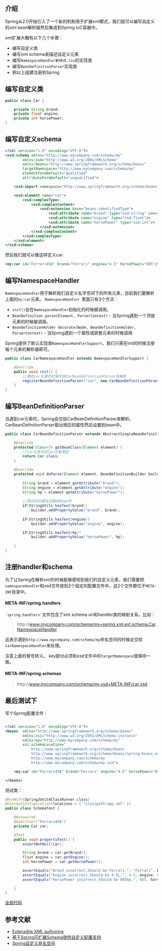 ## 介绍
Spring从2.0开始引入了一个新的机制用于扩展xml模式，我们就可以编写自定义的xml bean解析器然后集成到Spring IoC容器中。

xml扩展大概有以下几个步骤：
- 编写自定义类
- 编写xml schema来描述自定义元素
- 编写`NamespaceHandler新样式.css`的实现类
- 编写`BeanDefinitionParser`实现类
- 把以上组建注册到Spring

## 编写自定义类

```java
public class Car {

	private String brand;
	private float engine;
	private int horsePower;
}
```

## 编写自定义schema
```xml
<?xml version="1.0" encoding="UTF-8"?>
<xsd:schema xmlns="http://www.mycompany.com/schema/my"
        xmlns:xsd="http://www.w3.org/2001/XMLSchema"
        xmlns:beans="http://www.springframework.org/schema/beans"
        targetNamespace="http://www.mycompany.com/schema/my"
        elementFormDefault="qualified"
        attributeFormDefault="unqualified">

    <xsd:import namespace="http://www.springframework.org/schema/beans"/>

    <xsd:element name="car">
        <xsd:complexType>
            <xsd:complexContent>
                <xsd:extension base="beans:identifiedType">
                    <xsd:attribute name="brand" type="xsd:string" use="required"/>
                    <xsd:attribute name="engine" type="xsd:float"/>
                    <xsd:attribute name="horsePower" type="xsd:int"/>
                </xsd:extension>
            </xsd:complexContent>
        </xsd:complexType>
    </xsd:element>
</xsd:schema>
```
然后我们就可以像这样定义car:
```xml
<my:car id="Ferrari458" brand="Ferrari" engine="4.5" horsePower="605"/>
```

## 编写NamespaceHandler
`NamespaceHandler`用于解析我们自定义名字空间下的所有元素，目前我们要解析上面的`my:car`元素。
`NamespaceHandler `里面只有3个方法：
- `init()`会在`NamespaceHandler`初始化的时候被调用。
- `BeanDefinition parse(Element, ParserContext)` - 当Spring遇到一个顶层元素的时候被调用。
- `BeanDefinitionHolder decorate(Node, BeanDefinitionHolder, ParserContext)` - 当Spring遇到一个属性或嵌套元素的时候调用.

Spring提供了默认实现类`NamespaceHandlerSupport`，我们只需在init的时候注册每个元素的解析器即可。

```java
public class CarNamespaceHandler extends NamespaceHandlerSupport {

	@Override
	public void init() {
		//遇到car元素的时候交给CarBeanDefinitionParser来解析
		registerBeanDefinitionParser("car", new CarBeanDefinitionParser());
	}
}
```

## 编写BeanDefinitionParser

当遇到car元素时，Spring会交给CarBeanDefinitionParser来解析。CarBeanDefinitionParser取出相应的属性然后设置到bean中。

```java
public class CarBeanDefinitionParser extends AbstractSingleBeanDefinitionParser {

	@Override
	protected Class<?> getBeanClass(Element element) {
		//car元素对应Car对象类型
		return Car.class;
	}

	@Override
	protected void doParse(Element element, BeanDefinitionBuilder builder) {
		
		String brand = element.getAttribute("brand");
		String engine = element.getAttribute("engine");
		String hp = element.getAttribute("horsePower");
		
		//把对应的属性设置到bean中
		if(StringUtils.hasText(brand))
			builder.addPropertyValue("brand", brand);
		
		if(StringUtils.hasText(engine))
			builder.addPropertyValue("engine", engine);

		if(StringUtils.hasText(hp))
			builder.addPropertyValue("horsePower", hp);
		
	}
}
```

## 注册handler和schema
为了让Spring在解析xml的时候能够感知到我们的自定义元素，我们需要把`namespaceHandler`和xsd文件放到2个指定的配置文件中，这2个文件都位于`META-INF`目录中。
#### META-INF/spring.handlers
`` `spring.handlers` ``文件包含了xml schema uri和handler类的映射关系，比如：
>http\://www.mycompany.com/schema/my=spring.xml.ext.schema.CarNamespaceHandler

这表示遇到`http://www.mycompany.com/schema/my`命名空间的时候会交给`CarNamespaceHandler`来处理。

注意上面的冒号转义。
key部分必须和xsd文件中的`targetNamespace`值保持一致。

#### META-INF/spring.schemas

>http\://www.mycompany.com/schema/my.xsd=META-INF/car.xsd


## 最后测试下

写个Spring配置文件：
```xml

<?xml version="1.0" encoding="UTF-8"?>
<beans 	xmlns="http://www.springframework.org/schema/beans" 
		xmlns:xsi="http://www.w3.org/2001/XMLSchema-instance" 
		xmlns:my="http://www.mycompany.com/schema/my"
		xsi:schemaLocation="
	        http://www.springframework.org/schema/beans 
	        http://www.springframework.org/schema/beans/spring-beans.xsd
	        http://www.mycompany.com/schema/my 
	        http://www.mycompany.com/schema/my.xsd">

	<my:car id="Ferrari458" brand="Ferrari" engine="4.5" horsePower="605" />

</beans>

```

测试类：
```java
@RunWith(SpringJUnit4ClassRunner.class)
@ContextConfiguration(locations = { "classpath:app.xml" })
public class SchemaTest {

	@Autowired
	@Qualifier("Ferrari458")
	private Car car;

	@Test
	public void propertyTest() {
		assertNotNull(car);

		String brand = car.getBrand();
		float engine = car.getEngine();
		int horsePower = car.getHorsePower();

		assertEquals("Brand incorrect.Should be Ferrari.", "Ferrari", brand);
		assertEquals("Engine incorrect.Should be 4.5L.", 4.5, engine, 0.000001);
		assertEquals("HorsePower incorrect.Should be 605hp.", 605, horsePower);

	}
}

```

[全部代码](https://github.com/dchjmichael/notes/tree/master/spring/schema/code)
## 参考文献
- [Extensible XML authoring](http://docs.spring.io/spring/docs/current/spring-framework-reference/htmlsingle/#xml-custom)
- [基于Spring可扩展Schema提供自定义配置支持](http://blog.csdn.net/cutesource/article/details/5864562)
- [Spring自定义命名空间](https://blog.csdn.net/u014082714/article/details/81283952)




